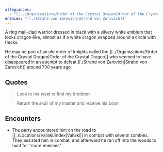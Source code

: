 ```yaml
---
allegiances:
  - "[[../Organizations/Order of the Crystal Dragon|Order of the Crystal Dragon]]"
enemies: "[[./Strahd von Zarovich|Strahd von Zarovich]]"
---
```



A ring mail-clad warrior dressed in black with a silvery white emblem that looks dragon-like, almost as if a white dragon wrapped around a circle with flecks.

He may be part of an old order of knights called the [[../Organizations/Order of the Crystal Dragon|Order of the Crystal Dragon]] who seemed to have disappeared in an attempt to defeat [[./Strahd von Zarovich|Strahd von Zarovich]] around 700 years ago.

## Quotes
>Look to the west to find my brethren

>Return the skull of my master and receive his boon

## Encounters
- The party encountered him on the road to [[../Locations/Vallaki/index|Vallaki]] in combat with several zombies. They assisted him in combat, and afterward he ran off into the woods to hunt for "more enemies"